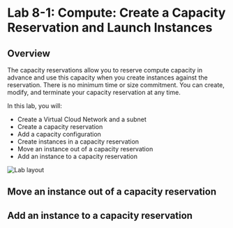 # Lab 8-1: Compute: Create a Capacity Reservation and Launch Instances

## Overview

The capacity reservations allow you to reserve compute capacity in advance and use this capacity when you create instances against the reservation. There is no minimum time or size commitment. You can create, modify, and terminate your capacity reservation at any time.

In this lab, you will:

- Create a Virtual Cloud Network and a subnet
- Create a capacity reservation
- Add a capacity configuration
- Create instances in a capacity reservation
- Move an instance out of a capacity reservation
- Add an instance to a capacity reservation

![Lab layout](https://dfhawthorne.github.io/home/oci-2024-architect-associate/compute/configure-autoscaling/lab-8-1.png)

## Move an instance out of a capacity reservation

## Add an instance to a capacity reservation
